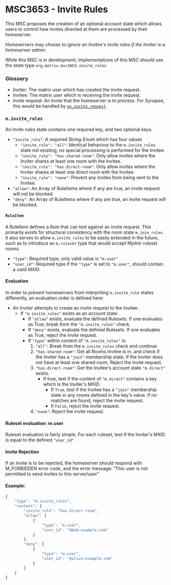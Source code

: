 # MSC3653 - Invite Rules

This MSC proposes the creation of an optional account state which allows users to control how invites directed at them
are processed by their homeserver.

*Homeservers may choose to ignore an Invitee's invite rules *if* the Inviter is a homeserver admin.*

While this MSC is in development, implementations of this MSC should use the state type `org.matrix.msc3653.invite_rules`

### Glossery
- Inviter: The matrix user which has created the invite request.
- Invitee: The matrix user which is receiving the invite request.
- Invite request: An invite that the homeserver is to process. For Synapse, this would be handled by [`on_invite_request`](https://github.com/matrix-org/synapse/blob/develop/synapse/handlers/federation.py#L752).

### `m.invite_rules`

An invite rules state contains one required key, and two optional keys.
- `"invite_rule"`: A required String-Enum which has four values
  - `"invite_rule": "all"`: Identical behaviour to the `m.invite_rules` state not existing, no special processing is performed
    for the Invitee.
  - `"invite_rule": "has-shared-room"`: Only allow invites where the Inviter shares at least one room with the Invitee.
  - `"invite_rule": "has-direct-room"`: Only allow invites where the Inviter shares at least one direct room with the Invitee.
  - `"invite_rule": "none"`: Prevent any invites from being sent to the Invitee.
- `"allow"`: An Array of RuleItems where if any are true, an invite request will not be blocked.
- `"deny"`: An Array of RuleItems where if any are true, an invite request will be blocked.

#### `RuleItem`
A RuleItem defines a Rule that can test against an invite request. This primarily exists for structural consistency with the room state `m.join_rules`.
It also serves to allow `m.invite_rules` to be easily extended in the future, such as to introduce an `m.ruleset` type that would accept Mjolnir ruleset rooms.

- `"type"`: Required type, only valid value is `"m.user"`
- `"user_id"`: Required type if the `"type"` is set to `"m.user"`, should contain a valid MXID.


#### Evaluation

In order to prevent homeservers from interpriting `m.invite_rule` states differently, an evaluation order is defined here:

- An Inviter attempts to create an invite request to the Invitee.
  - If `"m.invite_rules"` exists as an account state:
    - If `"allow"` exists, evaluate the defined Rulesets. If one evaluates as True, break from the `"m.invite_rules"` check.
    - If `"deny"` exists, evaluate the defined Rulesets. If one evaluates as True, reject the invite request.
    - If `"type"` within content of `"m.invite_rules"` is:
       1. `"all"`: Break from the `m.invite_rules` check and continue.
       2. `"has-shared-room"`: Get all Rooms Invitee is in, and check if the Inviter has a `"join"` membership state.
          If the Inviter does not have at least one shared room, Reject the invite request.
       3. `"has-direct-room"`: Get the Invitee's account state `"m.direct"` exists.
          - If true, test if the content of `"m.direct"` contains a key which is the Inviter's MXID.
            - If `True`, test if the Invitee has a `"join"` membership state in any rooms defined in the key's value. If no matches are found, reject the invite request.
            - If `False`, reject the invite request.
       4. `"none"`: Reject the invite request.

#### Ruleset evaluation: m.user
Ruleset evaluation is fairly simple. For each ruleset, test if the Inviter's MXID is equal to the defined `"user_id"`.

#### Invite Rejection
If an invite is to be rejected, the homeserver *should* respond with M_FORBIDDEN error code, and the error message: "This user is not permitted to send invites to this server/user"

#### Example:
```js
{
    "type": "m.invite_rules",
    "content": {
        "invite_rule": "has-direct-room",
        "allow": [
            {
                "type": "m.user",
                "user_id": "@bob:example.com"
            }
        ],
        "deny": [
            {
                "type": "m.user",
                "user_id": "@alice:example.com"
            }
        ]
    }
}
```
